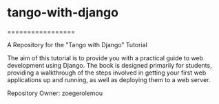 # tango-with-django
=================

A Repository for the "Tango with Django" Tutorial

The aim of this tutorial is to provide you with a practical guide to web development using Django. The book is designed primarily for students, providing a walkthrough of the steps involved in getting your first web applications up and running, as well as deploying them to a web server.

Repository Owner: zoegerolemou
